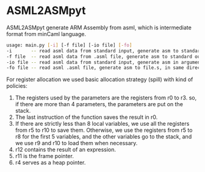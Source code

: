 # ASML2ASMpyt
ASML2ASMpyt generate ARM Assembly from asml, which is intermediate format from minCaml language.

```bash
usage: main.py [-i] [-f file] [-io file] [-fo]
-i       -- read asml data from standard input, generate asm to standard output
-f file  -- read asml data from .asml file, generate asm to standard output
-io file -- read asml data from standard input, generate asm in argument file
-fo file -- read asml .asml file, generate asm to file.s, in same directory
```
For register allocation we used basic allocation strategy (spill) with kind of policies:
1. The registers used by the parameters are the registers from r0 to r3.
   so, if there are more than 4 parameters, the parameters are put on the stack.
2. The last instruction of the function saves the result in r0.
3. If there are strictly less than 8 local variables, we use all the registers from r5 to r10 to save them.
   Otherwise, we use the registers from r5 to r8 for the first 5 variables, and the other variables go to the stack, and we use r9 and r10 to load them when necessary.
4. r12 contains the result of an expression.
5. r11 is the frame pointer.
6. r4 serves as a heap pointer.

